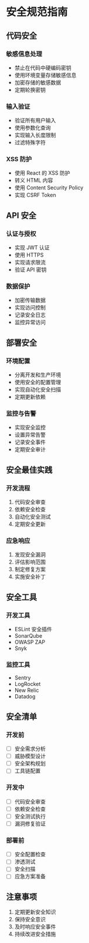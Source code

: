 # 安全规范指南

## 代码安全

### 敏感信息处理

- 禁止在代码中硬编码密钥
- 使用环境变量存储敏感信息
- 加密存储的敏感数据
- 定期轮换密钥

### 输入验证

- 验证所有用户输入
- 使用参数化查询
- 实现输入长度限制
- 过滤特殊字符

### XSS 防护

- 使用 React 的 XSS 防护
- 转义 HTML 内容
- 使用 Content Security Policy
- 实现 CSRF Token

## API 安全

### 认证与授权

- 实现 JWT 认证
- 使用 HTTPS
- 实现请求限流
- 验证 API 密钥

### 数据保护

- 加密传输数据
- 实现访问控制
- 记录安全日志
- 监控异常访问

## 部署安全

### 环境配置

- 分离开发和生产环境
- 使用安全的配置管理
- 实现自动化安全扫描
- 定期更新依赖

### 监控与告警

- 实现安全监控
- 设置异常告警
- 记录安全事件
- 定期安全审计

## 安全最佳实践

### 开发流程

1. 代码安全审查
2. 依赖安全检查
3. 自动化安全测试
4. 定期安全更新

### 应急响应

1. 发现安全漏洞
2. 评估影响范围
3. 制定修复方案
4. 实施安全补丁

## 安全工具

### 开发工具

- ESLint 安全插件
- SonarQube
- OWASP ZAP
- Snyk

### 监控工具

- Sentry
- LogRocket
- New Relic
- Datadog

## 安全清单

### 开发前

- [ ] 安全需求分析
- [ ] 威胁模型设计
- [ ] 安全架构规划
- [ ] 工具链配置

### 开发中

- [ ] 代码安全审查
- [ ] 依赖安全检查
- [ ] 安全测试执行
- [ ] 漏洞修复验证

### 部署前

- [ ] 安全配置检查
- [ ] 渗透测试
- [ ] 安全扫描
- [ ] 应急方案准备

## 注意事项

1. 定期更新安全知识
2. 保持安全意识
3. 及时响应安全事件
4. 持续改进安全措施
